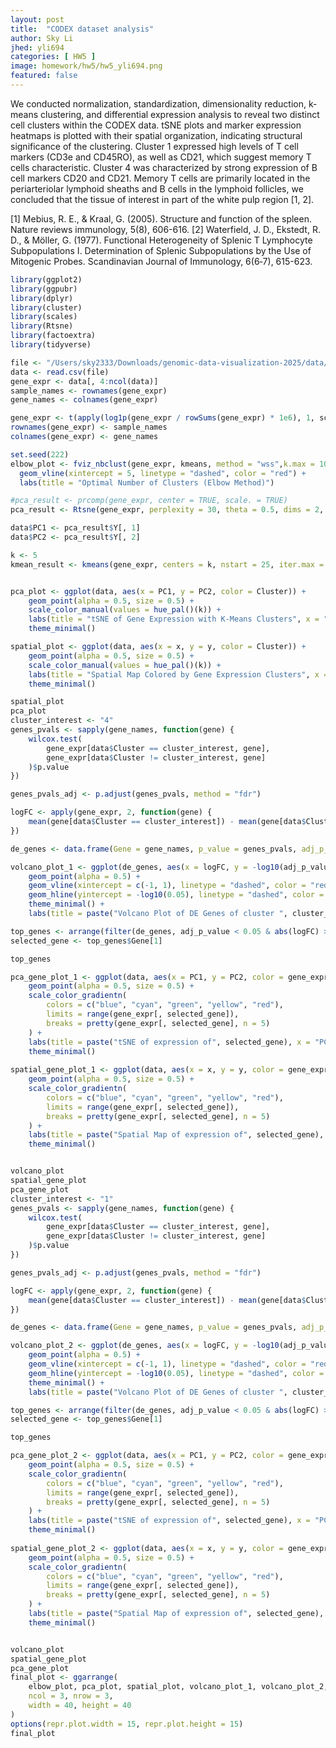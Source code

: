 ```yaml
---
layout: post
title:  "CODEX dataset analysis"
author: Sky Li
jhed: yli694
categories: [ HW5 ]
image: homework/hw5/hw5_yli694.png
featured: false
---
```


We conducted normalization, standardization, dimensionality reduction, k-means clustering, and differential expression analysis to reveal two distinct cell clusters within the CODEX data. tSNE plots and marker expression heatmaps is plotted with their spatial organization, indicating structural significance of the clustering. Cluster 1 expressed high levels of T cell markers (CD3e and CD45RO), as well as CD21, which suggest memory T cells characteristic. Cluster 4 was characterized by strong expression of B cell markers CD20 and CD21. Memory T cells are primarily located in the periarteriolar lymphoid sheaths and B cells in the lymphoid follicles, we concluded that the tissue of interest in part of the white pulp region [1, 2].

[1] Mebius, R. E., & Kraal, G. (2005). Structure and function of the spleen. Nature reviews immunology, 5(8), 606-616.
[2] Waterfield, J. D., Ekstedt, R. D., & Möller, G. (1977). Functional Heterogeneity of Splenic T Lymphocyte Subpopulations I. Determination of Splenic Subpopulations by the Use of Mitogenic Probes. Scandinavian Journal of Immunology, 6(6‐7), 615-623.

```r
library(ggplot2)
library(ggpubr)
library(dplyr)
library(cluster)
library(scales)
library(Rtsne)
library(factoextra)
library(tidyverse)

file <- "/Users/sky2333/Downloads/genomic-data-visualization-2025/data/codex_spleen_3.csv"
data <- read.csv(file)
gene_expr <- data[, 4:ncol(data)]
sample_names <- rownames(gene_expr)
gene_names <- colnames(gene_expr)

gene_expr <- t(apply(log1p(gene_expr / rowSums(gene_expr) * 1e6), 1, scale))
rownames(gene_expr) <- sample_names
colnames(gene_expr) <- gene_names

set.seed(222)
elbow_plot <- fviz_nbclust(gene_expr, kmeans, method = "wss",k.max = 10,nstart = 25,iter.max = 25) + 
  geom_vline(xintercept = 5, linetype = "dashed", color = "red") + 
  labs(title = "Optimal Number of Clusters (Elbow Method)")

#pca_result <- prcomp(gene_expr, center = TRUE, scale. = TRUE)
pca_result <- Rtsne(gene_expr, perplexity = 30, theta = 0.5, dims = 2, pca = TRUE, verbose = TRUE)

data$PC1 <- pca_result$Y[, 1]
data$PC2 <- pca_result$Y[, 2]

k <- 5
kmean_result <- kmeans(gene_expr, centers = k, nstart = 25, iter.max = 1000)


pca_plot <- ggplot(data, aes(x = PC1, y = PC2, color = Cluster)) +
    geom_point(alpha = 0.5, size = 0.5) +
    scale_color_manual(values = hue_pal()(k)) +
    labs(title = "tSNE of Gene Expression with K-Means Clusters", x = "PC1", y = "PC2", color = "Cluster") +
    theme_minimal()

spatial_plot <- ggplot(data, aes(x = x, y = y, color = Cluster)) +
    geom_point(alpha = 0.5, size = 0.5) +
    scale_color_manual(values = hue_pal()(k)) + 
    labs(title = "Spatial Map Colored by Gene Expression Clusters", x = "X Coordinate", y = "Y Coordinate", color = "Cluster") +
    theme_minimal()

spatial_plot
pca_plot
cluster_interest <- "4"
genes_pvals <- sapply(gene_names, function(gene) {
    wilcox.test(
        gene_expr[data$Cluster == cluster_interest, gene], 
        gene_expr[data$Cluster != cluster_interest, gene]
    )$p.value
})

genes_pvals_adj <- p.adjust(genes_pvals, method = "fdr")

logFC <- apply(gene_expr, 2, function(gene) {
    mean(gene[data$Cluster == cluster_interest]) - mean(gene[data$Cluster != cluster_interest])
})

de_genes <- data.frame(Gene = gene_names, p_value = genes_pvals, adj_p_value = genes_pvals_adj, logFC = logFC)

volcano_plot_1 <- ggplot(de_genes, aes(x = logFC, y = -log10(adj_p_value))) +
    geom_point(alpha = 0.5) +
    geom_vline(xintercept = c(-1, 1), linetype = "dashed", color = "red") +
    geom_hline(yintercept = -log10(0.05), linetype = "dashed", color = "blue") +
    theme_minimal() +
    labs(title = paste("Volcano Plot of DE Genes of cluster ", cluster_interest), x = "Log FC", y = "-log Adjusted p-val")

top_genes <- arrange(filter(de_genes, adj_p_value < 0.05 & abs(logFC) > 1), adj_p_value)
selected_gene <- top_genes$Gene[1]

top_genes

pca_gene_plot_1 <- ggplot(data, aes(x = PC1, y = PC2, color = gene_expr[, selected_gene])) +
    geom_point(alpha = 0.5, size = 0.5) +
    scale_color_gradientn(
        colors = c("blue", "cyan", "green", "yellow", "red"),
        limits = range(gene_expr[, selected_gene]),
        breaks = pretty(gene_expr[, selected_gene], n = 5)
    ) +
    labs(title = paste("tSNE of expression of", selected_gene), x = "PC1", y = "PC2", color = "Expression") +
    theme_minimal()
    
spatial_gene_plot_1 <- ggplot(data, aes(x = x, y = y, color = gene_expr[, selected_gene])) +
    geom_point(alpha = 0.5, size = 0.5) +
    scale_color_gradientn(
        colors = c("blue", "cyan", "green", "yellow", "red"),
        limits = range(gene_expr[, selected_gene]),
        breaks = pretty(gene_expr[, selected_gene], n = 5)
    ) +
    labs(title = paste("Spatial Map of expression of", selected_gene), x = "X Coordinate", y = "Y Coordinate", color = "Expression") +
    theme_minimal()


volcano_plot
spatial_gene_plot
pca_gene_plot
cluster_interest <- "1"
genes_pvals <- sapply(gene_names, function(gene) {
    wilcox.test(
        gene_expr[data$Cluster == cluster_interest, gene], 
        gene_expr[data$Cluster != cluster_interest, gene]
    )$p.value
})

genes_pvals_adj <- p.adjust(genes_pvals, method = "fdr")

logFC <- apply(gene_expr, 2, function(gene) {
    mean(gene[data$Cluster == cluster_interest]) - mean(gene[data$Cluster != cluster_interest])
})

de_genes <- data.frame(Gene = gene_names, p_value = genes_pvals, adj_p_value = genes_pvals_adj, logFC = logFC)

volcano_plot_2 <- ggplot(de_genes, aes(x = logFC, y = -log10(adj_p_value))) +
    geom_point(alpha = 0.5) +
    geom_vline(xintercept = c(-1, 1), linetype = "dashed", color = "red") +
    geom_hline(yintercept = -log10(0.05), linetype = "dashed", color = "blue") +
    theme_minimal() +
    labs(title = paste("Volcano Plot of DE Genes of cluster ", cluster_interest), x = "Log FC", y = "-log Adjusted p-val")

top_genes <- arrange(filter(de_genes, adj_p_value < 0.05 & abs(logFC) > 1), adj_p_value)
selected_gene <- top_genes$Gene[1]

top_genes

pca_gene_plot_2 <- ggplot(data, aes(x = PC1, y = PC2, color = gene_expr[, selected_gene])) +
    geom_point(alpha = 0.5, size = 0.5) +
    scale_color_gradientn(
        colors = c("blue", "cyan", "green", "yellow", "red"),
        limits = range(gene_expr[, selected_gene]),
        breaks = pretty(gene_expr[, selected_gene], n = 5)
    ) +
    labs(title = paste("tSNE of expression of", selected_gene), x = "PC1", y = "PC2", color = "Expression") +
    theme_minimal()
    
spatial_gene_plot_2 <- ggplot(data, aes(x = x, y = y, color = gene_expr[, selected_gene])) +
    geom_point(alpha = 0.5, size = 0.5) +
    scale_color_gradientn(
        colors = c("blue", "cyan", "green", "yellow", "red"),
        limits = range(gene_expr[, selected_gene]),
        breaks = pretty(gene_expr[, selected_gene], n = 5)
    ) +
    labs(title = paste("Spatial Map of expression of", selected_gene), x = "X Coordinate", y = "Y Coordinate", color = "Expression") +
    theme_minimal()


volcano_plot
spatial_gene_plot
pca_gene_plot
final_plot <- ggarrange(
    elbow_plot, pca_plot, spatial_plot, volcano_plot_1, volcano_plot_2, pca_gene_plot_1, spatial_gene_plot_1, pca_gene_plot_2, spatial_gene_plot_2,
    ncol = 3, nrow = 3,
    width = 40, height = 40
)
options(repr.plot.width = 15, repr.plot.height = 15)
final_plot
```

